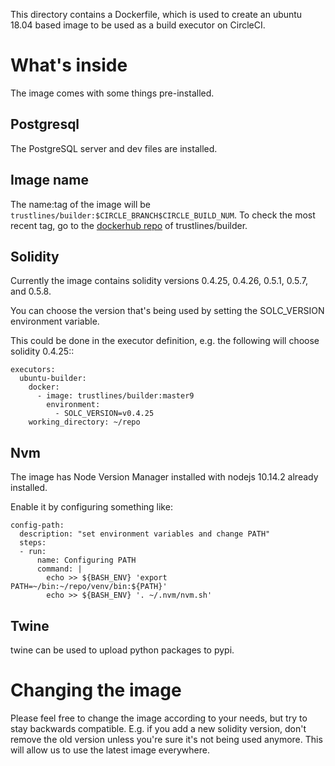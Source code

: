 This directory contains a Dockerfile, which is used to create an ubuntu 18.04
based image to be used as a build executor on CircleCI.

# What's inside

The image comes with some things pre-installed.

## Postgresql 

The PostgreSQL server and dev files are installed.

## Image name
The name:tag of the image will be `trustlines/builder:$CIRCLE_BRANCH$CIRCLE_BUILD_NUM`.
To check the most recent tag, go to the [dockerhub repo](https://hub.docker.com/r/trustlines/builder/tags) of trustlines/builder.


## Solidity
Currently the image contains solidity versions 0.4.25, 0.4.26, 0.5.1, 0.5.7, and 0.5.8.

You can choose the version that's being used by setting the SOLC_VERSION
environment variable.

This could be done in the executor definition, e.g. the following will choose
solidity 0.4.25::

    executors:
      ubuntu-builder:
        docker:
          - image: trustlines/builder:master9
            environment:
              - SOLC_VERSION=v0.4.25
        working_directory: ~/repo

## Nvm

The image has Node Version Manager installed with nodejs 10.14.2 already installed.

Enable it by configuring something like:

    config-path:
      description: "set environment variables and change PATH"
      steps:
      - run:
          name: Configuring PATH
          command: |
            echo >> ${BASH_ENV} 'export PATH=~/bin:~/repo/venv/bin:${PATH}'
            echo >> ${BASH_ENV} '. ~/.nvm/nvm.sh'
  
## Twine
twine can be used to upload python packages to pypi.

# Changing the image

Please feel free to change the image according to your needs, but try to stay
backwards compatible. E.g. if you add a new solidity version, don't remove the
old version unless you're sure it's not being used anymore. This will allow us
to use the latest image everywhere.

